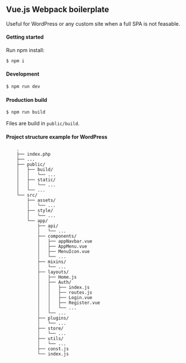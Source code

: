 ## Vue.js Webpack boilerplate

Useful for WordPress or any custom site when a full SPA is not feasable.

#### Getting started
Run npm install:

```bash
$ npm i
```

#### Development
```bash
$ npm run dev
```

#### Production build
```bash
$ npm run build
```

Files are build in `public/build`.

#### Project structure example for WordPress

```
    .
    ├── index.php
    ├── ...
    ├── public/
    │   ├── build/
    │   │   └── ...
    │   ├── static/
    │   │   └── ...
    │   └── ...
    └── src/
        ├── assets/
        │   └── ...
        ├── style/
        │   └── ...
        └── app/
            ├── api/
            │   └── ...
            ├── components/
            │   ├── appNavbar.vue
            │   ├── AppMenu.vue
            │   ├── MenuIcon.vue
            │   └── ...
            ├── mixins/
            │   └── ...
            ├── layouts/
            │   ├── Home.js
            │   ├── Auth/
            │   │   ├── index.js
            │   │   ├── routes.js
            │   │   ├── Login.vue
            │   │   ├── Register.vue
            │   │   └── ...
            │   └── ...
            ├── plugins/
            │   └── ...
            ├── store/
            │   └── ...
            ├── utils/
            │   └── ...
            ├── const.js
            └── index.js
```
